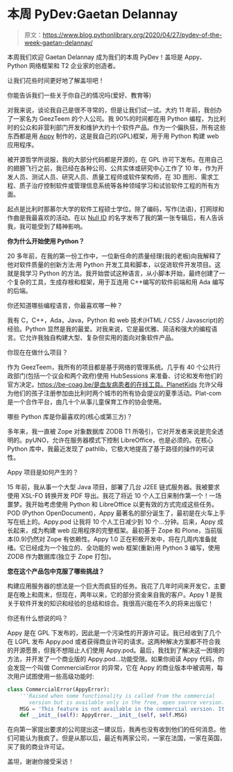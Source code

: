 # 本周 PyDev:Gaetan Delannay

> 原文：<https://www.blog.pythonlibrary.org/2020/04/27/pydev-of-the-week-gaetan-delannay/>

本周我们欢迎 Gaetan Delannay 成为我们的本周 PyDev！盖坦是 Appy、Python 网络框架和 T2 企业家的创造者。

让我们花些时间更好地了解盖坦吧！

你能告诉我们一些关于你自己的情况吗(爱好、教育等)

对我来说，谈论我自己是很不寻常的，但是让我们试一试。大约 11 年前，我创办了一家名为 GeezTeem 的个人公司。我 90%的时间都在用 Python 编程，为比利时的公众和非营利部门开发和维护大约十个软件产品。作为一个偏执狂，所有这些东西都是用 [Appy](http://appyframework.org) 制作的，这是我自己的(GPL)框架，用于用 Python 构建 web 应用程序。

被开源哲学所说服，我的大部分代码都是开源的，在 GPL 许可下发布。在用自己的翅膀飞行之前，我已经在各种公司、公共实体或研究中心工作了 10 年，作为开发人员、测试人员、研究人员、质量工程师或软件架构师，在 3D 图形、需求工程、质子治疗控制软件或管理信息系统等各种领域学习和试验软件工程的所有方面。

起点是比利时那慕尔大学的软件工程硕士学位。除了编码，写作(法语)，打网球和作曲是我最喜欢的活动。在以 [Null ID](http://nullid.org/controleK.html) 的名字发布了我的第一张专辑后，有人告诉我，我可能受到了精神影响。


**你为什么开始使用 Python？**

20 多年前，在我的第一份工作中，一位新任命的质量经理(我的老板)向我解释了他对软件质量的创新方法:用 Python 开发工具和脚本，以促进软件开发项目。这就是我学习 Python 的方法。我开始尝试这种语言，从小脚本开始，最终创建了一个复杂的工具，生成存根和框架，用于互连用 C++编写的软件前端和用 Ada 编写的后端。

你还知道哪些编程语言，你最喜欢哪一种？

我有 C，C++，Ada，Java，Python 和 web 技术(HTML / CSS / Javascript)的经验。Python 显然是我的最爱。对我来说，它是最优雅、简洁和强大的编程语言。它允许我独自构建大型、复杂但实用的面向对象软件产品。

你现在在做什么项目？

作为 GeezTeem，我所有的项目都是基于网络的管理系统。几乎有 40 个公共行政部门(包括一个议会和两个政府)使用 HubSessions 来准备、讨论和发布他们的官方决定。https://be-coag.be/是血友病患者的在线工具。PlanetKids 允许父母为他们的孩子注册参加由比利时两个城市的所有协会提议的夏季活动。Plat-com 是一个合作平台，由几十个从事儿童保育工作的协会使用。

哪些 Python 库是你最喜欢的(核心或第三方)？

多年来，我一直被 Zope 对象数据库 ZODB T1 所吸引，它对开发者来说是完全透明的。pyUNO，允许在服务器模式下控制 LibreOffice，也是必须的。在核心 Python 库中，我最近发现了 pathlib，它极大地提高了基于路径的操作的可读性。

Appy 项目是如何产生的？

15 年前，我从事一个大型 Java 项目，部署了几台 J2EE 链式服务器。我被要求使用 XSL-FO 转换开发 PDF 导出。我花了将近 10 个人工日来制作第一个！一场噩梦。我开始考虑使用 Python 和 LibreOffice 以更有效的方式完成这些任务。POD (Python OpenDocument)，Appy 最著名的部分诞生了，最初是在火车上手写在纸上的。Appy.pod 让我将 10 个人工日减少到 10 个...分钟。后来，Appy 成长起来，成为构建 web 应用程序的完整框架。最初基于 Zope 和 Plone，当前版本(0.9)仍然对 Zope 有依赖性。Appy 1.0 正在积极开发中，将在几周内准备就绪。它已经成为一个独立的、全功能的 web 框架(重新)用 Python 3 编写，使用 ZODB 作为数据库(独立于 Zope 打包)。

**您在这个产品包中克服了哪些挑战？**

构建应用服务器的想法是一个巨大而疯狂的任务。我花了几年时间来开发它，主要是在晚上和周末，但现在，两年以来，它的部分资金来自我的客户。Appy 1 是我关于软件开发的知识和经验的总结和综合。我很高兴能在不久的将来出版它！

你还有什么想说的吗？

Appy 是在 GPL 下发布的，因此是一个污染性的开源许可证。我已经收到了几个在 LGPL 发布 Appy.pod 或者获得商业许可的请求。这两种解决方案都不符合我的开源愿景，但我不想阻止人们使用 Appy.pod。最后，我找到了解决这一困境的方法，并开发了一个商业版的 Appy.pod...功能受限。如果你阅读 Appy 代码，你会发现一个叫做 CommercialError 的异常，它在 Appy 的商业版本中被调用，每次用户试图使用一些高级功能时:

```py
class CommercialError(AppyError):
    '''Raised when some functionality is called from the commercial 
       version but is available only in the free, open source version.'''
    MSG = 'This feature is not available in the commercial version. It is only available in the free, open source (GPL) version of Appy.'
    def __init__(self): AppyError.__init__(self, self.MSG)
```

在向第一家提出要求的公司提出这一建议后，我再也没有收到他们的任何消息。他们可能认为我疯了。但是从那以后，最近有两家公司，一家在法国，一家在英国，买了我的商业许可证。

盖坦，谢谢你接受采访！